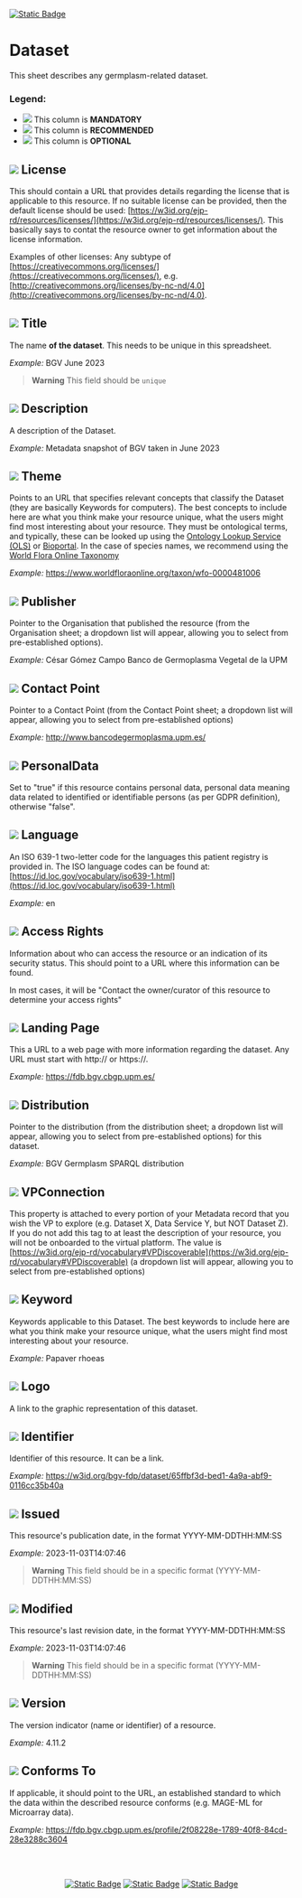 [![Static Badge](https://img.shields.io/badge/lang-es-yellow?style=plastic)](../Es%20Documentation/Dataset.es.md)
# Dataset
This sheet describes any germplasm-related dataset.

### Legend:
- ![](https://placehold.jp/17/ff0000/000000/20x20.png?text=M) This column is **MANDATORY**
- ![](https://placehold.jp/17/ea9999/000000/20x20.png?text=R) This column is **RECOMMENDED**
- ![](https://placehold.jp/17/ffffff/000000/20x20.png?text=O) This column is **OPTIONAL**


## ![](https://placehold.jp/17/ff0000/000000/20x20.png?text=M) License 
This should contain a URL that provides details regarding the license that is applicable to this resource.
If no suitable license can be provided, then the default license should be used:
[https://w3id.org/ejp-rd/resources/licenses/](https://w3id.org/ejp-rd/resources/licenses/). This basically says to contat the resource owner to get information about the license information.

 Examples of other licenses: 
Any subtype of [https://creativecommons.org/licenses/](https://creativecommons.org/licenses/),
e.g. [http://creativecommons.org/licenses/by-nc-nd/4.0](http://creativecommons.org/licenses/by-nc-nd/4.0).


## ![](https://placehold.jp/17/ff0000/000000/20x20.png?text=M) Title
The name **of the dataset**. This needs to be unique in this spreadsheet.

*Example:*
BGV June 2023

> **Warning** This field should be `unique`


## ![](https://placehold.jp/17/ff0000/000000/20x20.png?text=M) Description
A description of the Dataset.

*Example:*
Metadata snapshot of BGV taken in June 2023



## ![](https://placehold.jp/17/ff0000/000000/20x20.png?text=M) Theme

Points to an URL that specifies relevant concepts that classify the Dataset (they are basically Keywords for computers). The best concepts to include here are what you think make your resource unique, what the users might find most interesting about your resource.
 They must be ontological terms, and typically, these can be looked
up using the [Ontology Lookup Service (OLS)](https://www.ebi.ac.uk/ols4/index)  or [Bioportal](https://bioportal.bioontology.org/). In the case of species names, we recommend using the [World Flora Online Taxonomy](https://www.worldfloraonline.org/search?query=)

*Example:*
https://www.worldfloraonline.org/taxon/wfo-0000481006



## ![](https://placehold.jp/17/ff0000/000000/20x20.png?text=M) Publisher
Pointer to the Organisation that published the
resource (from the Organisation sheet; a dropdown list will appear, allowing you to select from pre-established options).

*Example:*
César Gómez Campo Banco de Germoplasma Vegetal de la UPM


## ![](https://placehold.jp/17/ff0000/000000/20x20.png?text=M) Contact Point
Pointer to a Contact Point (from the Contact Point sheet; a dropdown list will appear, allowing you to select from pre-established options)

*Example:*
http://www.bancodegermoplasma.upm.es/


## ![](https://placehold.jp/17/ff0000/000000/20x20.png?text=M) PersonalData
Set to "true" if this resource contains personal
data, personal data meaning data
related to identified or identifiable
persons (as per GDPR definition),
otherwise "false".



## ![](https://placehold.jp/17/ff0000/000000/20x20.png?text=M) Language
An ISO 639-1 two-letter code for the
languages this patient registry is provided
in. The ISO language codes
can be found at:
[https://id.loc.gov/vocabulary/iso639-1.html](https://id.loc.gov/vocabulary/iso639-1.html)

*Example:*
en






## ![](https://placehold.jp/17/ea9999/000000/20x20.png?text=R) Access Rights
Information about who can access the
resource or an indication of its security status.
This should point to a URL where this
information can be found. 

In most cases, it will be "Contact the owner/curator of this resource to determine your access rights"


## ![](https://placehold.jp/17/ea9999/000000/20x20.png?text=R) Landing Page
This a URL to a web page with more
information regarding the dataset. Any URL
must start with http:// or https://.

*Example:*
https://fdb.bgv.cbgp.upm.es/

## ![](https://placehold.jp/17/ffffff/000000/20x20.png?text=O) Distribution

Pointer to the distribution (from the distribution sheet; a dropdown list will appear, allowing you to select from pre-established options) for this dataset.

*Example:*
BGV Germplasm SPARQL distribution


## ![](https://placehold.jp/17/ffffff/000000/20x20.png?text=O) VPConnection
This property is attached to every
portion of your Metadata record
that you wish the VP to explore
(e.g. Dataset X, Data Service Y, but
NOT Dataset Z). If you do not add
this tag to at least the description of
your resource, you will not be
onboarded to the virtual platform.
The value is [https://w3id.org/ejp-rd/vocabulary#VPDiscoverable](https://w3id.org/ejp-rd/vocabulary#VPDiscoverable) (a dropdown list will appear, allowing you to select from pre-established options)



## ![](https://placehold.jp/17/ffffff/000000/20x20.png?text=O) Keyword
Keywords applicable to this Dataset. The best keywords to include here are what you think make your resource unique, what the users might find most interesting about your resource.

*Example:*
Papaver rhoeas


## ![](https://placehold.jp/17/ffffff/000000/20x20.png?text=O) Logo
A link to the graphic representation
of this dataset.



## ![](https://placehold.jp/17/ffffff/000000/20x20.png?text=O) Identifier
Identifier of this resource. It can be
a link.

*Example:*
https://w3id.org/bgv-fdp/dataset/65ffbf3d-bed1-4a9a-abf9-0116cc35b40a



## ![](https://placehold.jp/17/ffffff/000000/20x20.png?text=O) Issued
This resource's publication date, in the format YYYY-MM-DDTHH:MM:SS


*Example:*
2023-11-03T14:07:46

> **Warning** This field should be in a specific format (YYYY-MM-DDTHH:MM:SS)

## ![](https://placehold.jp/17/ffffff/000000/20x20.png?text=O) Modified
This resource's last revision date, in the format YYYY-MM-DDTHH:MM:SS


*Example:*
2023-11-03T14:07:46

> **Warning** This field should be in a specific format (YYYY-MM-DDTHH:MM:SS)



## ![](https://placehold.jp/17/ffffff/000000/20x20.png?text=O) Version
The version indicator (name or
identifier) of a resource.

*Example:*
4.11.2



## ![](https://placehold.jp/17/ffffff/000000/20x20.png?text=O) Conforms To
If applicable, it should point to the
URL, an established standard to
which the data within the
described resource conforms (e.g.
MAGE-ML for Microarray data).

*Example:*
https://fdp.bgv.cbgp.upm.es/profile/2f08228e-1789-40f8-84cd-28e3288c3604

<br />
<br />

<div align="center">

<a href="">[![Static Badge](https://img.shields.io/badge/Previous%20Sheet-ContactPoint-yellow?style=for-the-badge)](./ContactPoint.md)</a>
<a href="">[![Static Badge](https://img.shields.io/badge/Home-README-blue?style=for-the-badge)](../README.md)</a>
<a href="">[![Static Badge](https://img.shields.io/badge/Next%20Sheet-Distribution-green?style=for-the-badge)](./Distribution.md)</a>

</div>

